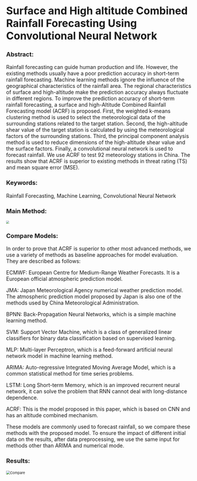 # Surface and High altitude Combined Rainfall Forecasting Using Convolutional Neural Network

### Abstract:

Rainfall forecasting can guide human production and life. However, the existing methods usually have a poor prediction accuracy in short-term rainfall forecasting. Machine learning methods ignore the influence of the geographical characteristics of the rainfall area. The regional characteristics of surface and high-altitude make the prediction accuracy always fluctuate in different regions. To improve the prediction accuracy of short-term rainfall forecasting, a surface and high-Altitude Combined Rainfall Forecasting model (ACRF) is proposed. First, the weighted k-means clustering method is used to select the meteorological data of the surrounding stations related to the target station. Second, the high-altitude shear value of the target station is calculated by using the meteorological factors of the surrounding stations. Third, the principal component analysis method is used to reduce dimensions of the high-altitude shear value and the surface factors. Finally, a convolutional neural network is used to forecast rainfall. We use ACRF to test 92 meteorology stations in China. The results show that ACRF is superior to existing methods in threat rating (TS) and mean square error (MSE).

### Keywords:

Rainfall Forecasting, Machine Learning, Convolutional Neural Network

### Main Method:

<img src="https://github.com/HHUsimba/Image-Storage/blob/master/ACRFModel.png" style="zoom: 50%;" />

### Compare Models:

In order to prove that ACRF is superior to other most advanced methods, we use a variety of methods as baseline approaches for model evaluation. They are described as follows:

ECMWF: European Centre for Medium-Range Weather Forecasts. It is a European official atmospheric prediction model.

JMA: Japan Meteorological Agency numerical weather prediction model. The atmospheric prediction model proposed by Japan is also one of the methods used by China Meteorological Administration.

BPNN: Back-Propagation Neural Networks, which is a simple machine learning method.

SVM: Support Vector Machine, which is a class of generalized linear classifiers for binary data classification based on supervised learning.

MLP: Multi-layer Perceptron, which is a feed-forward artificial neural network model in machine learning method.

ARIMA: Auto-regressive Integrated Moving Average Model, which is a common statistical method for time series problems.

LSTM: Long Short-term Memory, which is an improved recurrent neural network, it can solve the problem that RNN cannot deal with long-distance dependence.

ACRF: This is the model proposed in this paper, which is based on CNN and has an altitude combined mechanism.

These models are commonly used to forecast rainfall, so we compare these methods with the proposed model. To ensure the impact of different initial data on the results, after data preprocessing, we use the same input for methods other than ARIMA and numerical mode.

### Results:

<img src="https://github.com/HHUsimba/Image-Storage/blob/master/ACRFCompare%20.png" alt="Compare" style="zoom: 67%;" />
